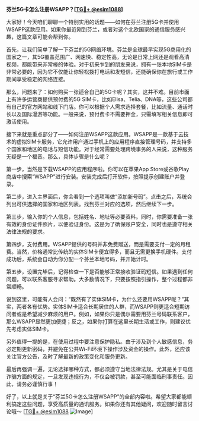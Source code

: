 **芬兰5G卡怎么注册WSAPP？[[TG💪+ @esim1088](https://t.me/s/esim1088)]**

大家好！今天咱们聊聊一个特别实用的话题——如何在芬兰注册5G卡并使用WSAPP这款应用。如果你最近刚到芬兰，或者对这个北欧国家的通信服务感兴趣，这篇文章可能会帮到你。

首先，让我们简单了解一下芬兰的5G网络环境。芬兰是全球最早实现5G商用化的国家之一，其5G覆盖范围广、网速快、稳定性高，无论是日常上网还是观看高清视频，都能带来非常棒的体验。对于初来乍到的朋友来说，拥有一张本地SIM卡是非常必要的，因为它不仅能让你轻松拨打电话和发短信，还能确保你在旅行或工作期间享受稳定的网络连接。

那么，问题来了：如何购买一张适合自己的5G卡呢？其实，这并不难。目前市面上有许多运营商提供预付费的5G SIM卡，比如Elisa、Telia、DNA等，这些公司都有自己的官方网站和线下门店。你可以根据个人需求选择套餐，比如流量、通话时长以及国际漫游等功能。一般来说，预付费卡不需要押金，只需填写相关信息即可激活使用。

接下来就是重点部分了——如何注册WSAPP这款应用。WSAPP是一款基于云技术的虚拟SIM卡服务，它允许用户通过手机上的应用程序直接管理号码，并支持多个国家和地区的电话与短信功能。对于经常需要处理跨境事务的人来说，这种服务无疑是一个福音。那么，具体步骤是什么呢？

第一步，当然是下载WSAPP的应用程序啦。你可以在苹果App Store或谷歌Play商店中搜索“WSAPP”进行安装。安装完成后打开软件，按照提示创建账户并登录。

第二步，进入主界面后，你会看到一个选项叫做“添加新号码”。点击之后，系统会列出可供选择的国家和地区列表。找到芬兰对应的选项，然后继续下一步。

第三步，输入你的个人信息，包括姓名、地址等必要资料。同时，你需要准备一张有效的身份证件照片，以便验证身份。这是为了确保账户安全，同时也是遵守相关法律法规的要求。

第四步，支付费用。WSAPP提供的号码并非免费赠送，而是需要支付一定的月租费。当然，价格通常比传统的实体SIM卡便宜得多，而且无需更换手机硬件。支付成功后，系统会自动为你分配一个芬兰本地号码，并开始计时。

第五步，设置完毕后，记得检查一下是否能够正常接收验证码短信。如果遇到任何问题，可以联系客服寻求帮助。大多数情况下，只要按照指引操作，整个过程都非常顺畅。

说到这里，可能有人会问：“既然有了实体SIM卡，为什么还要用WSAPP呢？”其实，两者各有优势。实体SIM卡适合长期居住的人群，而WSAPP则更适合短期访问者或是希望减少麻烦的用户。例如，如果你只是偶尔需要用芬兰号码联系客户，那么WSAPP显然更加便捷；反之，如果你打算在这里长期生活或工作，则建议优先考虑实体SIM卡。

另外值得一提的是，在使用过程中要注意保护隐私。由于涉及到个人敏感信息，务必定期更新密码，并避免在公共Wi-Fi环境下操作涉及资金的操作。此外，还应该关注官方公告，及时了解最新的政策变化和服务更新。

最后再强调一遍，无论选择哪种方式，都必须遵守当地法律法规。尤其是关于电信诈骗方面的规定，一旦发现违规行为，不仅会被罚款，甚至可能面临刑事责任。因此，请务必谨慎行事！

好了，以上就是关于“芬兰5G卡怎么注册WSAPP”的全部内容啦。希望大家都能顺利搞定这些问题，享受高质量的通讯服务。如果你还有其他疑问，欢迎随时留言讨论哦～ [[TG💪+ @esim1088](https://t.me/s/esim1088) ![Image](https://i.postimg.cc/4NQfJmqS/Snipaste-2025-05-13-00-14-12.png)]